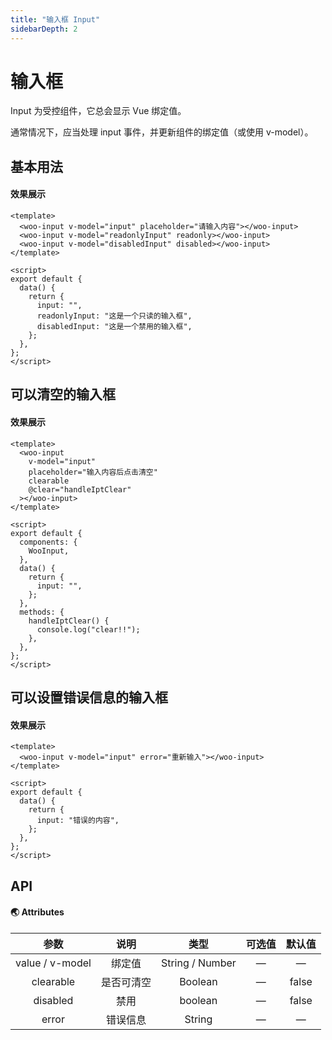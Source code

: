 ```yaml
---
title: "输入框 Input"
sidebarDepth: 2
---
```


# 输入框

Input 为受控组件，它总会显示 Vue 绑定值。

通常情况下，应当处理 input 事件，并更新组件的绑定值（或使用 v-model）。

## 基本用法

#### 效果展示

<ClientOnly>
<input-demo/>
</ClientOnly>

```vue
<template>
  <woo-input v-model="input" placeholder="请输入内容"></woo-input>
  <woo-input v-model="readonlyInput" readonly></woo-input>
  <woo-input v-model="disabledInput" disabled></woo-input>
</template>

<script>
export default {
  data() {
    return {
      input: "",
      readonlyInput: "这是一个只读的输入框",
      disabledInput: "这是一个禁用的输入框",
    };
  },
};
</script>
```

## 可以清空的输入框

#### 效果展示

<ClientOnly>
<input-demo-clearable/>
</ClientOnly>

```vue
<template>
  <woo-input
    v-model="input"
    placeholder="输入内容后点击清空"
    clearable
    @clear="handleIptClear"
  ></woo-input>
</template>

<script>
export default {
  components: {
    WooInput,
  },
  data() {
    return {
      input: "",
    };
  },
  methods: {
    handleIptClear() {
      console.log("clear!!");
    },
  },
};
</script>
```

## 可以设置错误信息的输入框

#### 效果展示

<ClientOnly>
<input-demo-error/>
</ClientOnly>

```vue
<template>
  <woo-input v-model="input" error="重新输入"></woo-input>
</template>

<script>
export default {
  data() {
    return {
      input: "错误的内容",
    };
  },
};
</script>
```

## API

#### 🌏 Attributes

|      参数       |    说明    |      类型       | 可选值 | 默认值 |
| :-------------: | :--------: | :-------------: | :----: | :----: |
| value / v-model |   绑定值   | String / Number |   —    |   —    |
|    clearable    | 是否可清空 |     Boolean     |   —    | false  |
|    disabled     |    禁用    |     boolean     |   —    | false  |
|      error      |  错误信息  |     String      |   —    |   —    |

